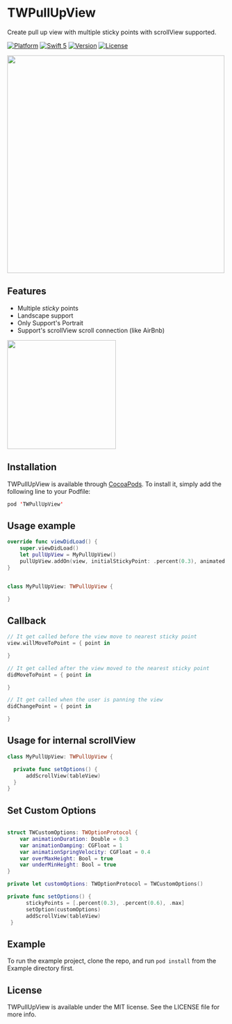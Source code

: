 # TWPullUpView
Create pull up view with multiple sticky points with scrollView supported.

[![Platform](http://img.shields.io/badge/platform-ios-red.svg?style=flat
)](https://developer.apple.com/iphone/index.action)
[![Swift 5](https://img.shields.io/badge/Swift-5-orange.svg?style=flat)](https://developer.apple.com/swift/)
[![Version](https://img.shields.io/cocoapods/v/TWPullUpView.svg?style=flat)](https://cocoapods.org/pods/TWPullUpView)
[![License](https://img.shields.io/cocoapods/l/TWPullUpView.svg?style=flat)](https://cocoapods.org/pods/TWPullUpView)

<img src="https://github.com/Topwiz/TWPullUpView/blob/master/Readme/TWPullupView_example.gif?raw=true" height="500"/>

## Features
- Multiple *sticky* points
- Landscape support
- Only Support's Portrait
- Support's scrollView scroll connection (like AirBnb)

<img src="https://github.com/Topwiz/TWPullUpView/blob/master/Readme/airbnb_example.gif?raw=true" height="250"/>

## Installation

TWPullUpView is available through [CocoaPods](https://cocoapods.org). To install
it, simply add the following line to your Podfile:

```swift
pod 'TWPullUpView'
```

## Usage example
```swift
override func viewDidLoad() {
    super.viewDidLoad()
    let pullUpView = MyPullUpView()
    pullUpView.addOn(view, initialStickyPoint: .percent(0.3), animated: true)
}


class MyPullUpView: TWPullUpView {

}

```

## Callback
```swift
// It get called before the view move to nearest sticky point
view.willMoveToPoint = { point in

}

// It get called after the view moved to the nearest sticky point
didMoveToPoint = { point in

}

// It get called when the user is panning the view
didChangePoint = { point in

}
```

## Usage for internal scrollView
```swift
class MyPullUpView: TWPullUpView {

  private func setOptions() {
      addScrollView(tableView)
  }
}
```

## Set Custom Options
```swift

struct TWCustomOptions: TWOptionProtocol {
    var animationDuration: Double = 0.3
    var animationDamping: CGFloat = 1
    var animationSpringVelocity: CGFloat = 0.4
    var overMaxHeight: Bool = true
    var underMinHeight: Bool = true
}

private let customOptions: TWOptionProtocol = TWCustomOptions()

private func setOptions() {
      stickyPoints = [.percent(0.3), .percent(0.6), .max]
      setOption(customOptions)
      addScrollView(tableView)
 }

```

## Example
To run the example project, clone the repo, and run `pod install` from the Example directory first.

## License

TWPullUpView is available under the MIT license. See the LICENSE file for more info.
